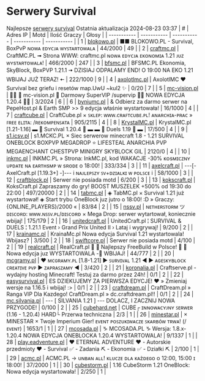 
# Serwery Survival
Najlepsze [serwery survival](https://mcserwery.pl/serwery/minecraft/tryb/Survival)
Ostatnia aktualizacja 2024-08-23 03:37
| # | Adres IP | Motd | Ilość Graczy | Głosy |
| ----------- | ----------- | ----------- | ----------- | ----------- |
| 1 | 	[blokowo.pl](https://mcserwery.pl/serwery/minecraft/98/) | ■■ BLOKOWO.PL - Survival, BoxPvP ɴᴏᴡᴀ ᴇᴅʏᴄᴊᴀ ᴡʏꜱᴛᴀʀᴛᴏᴡᴀʟᴀ | 44/2000 | 49 |
| 2 | 	[craftmc.pl](https://mcserwery.pl/serwery/minecraft/87/) | CraftMC.PL ➟ Strona WWW: craftmc.pl ɴᴏᴡᴀ ᴇᴅʏᴄᴊᴀ ᴇᴋᴏɴᴏᴍɪᴀ 1.21 ᴊᴜᴢ ᴡʏѕᴛᴀʀᴛᴏᴡᴀʟᴀ! | 466/2000 | 247 |
| 3 | 	[bfsmc.pl](https://mcserwery.pl/serwery/minecraft/2/) | BFSMC.PL  Ekonomia, SkyBlock, BoxPVP  1.21.1 🠆 DZISIAJ ODPALAMY END! O 19:00 NA EKO 1.21 WBIJAJ JUŻ TERAZ! 🠄 | 222/1000 | 9 |
| 4 | 	[axolotlmc.pl](https://mcserwery.pl/serwery/minecraft/251/) | AxolotlMC ❤ Survival bez griefu i resetów map.UwU ~kul2 ✨ | 0/20 | 7 |
| 5 | 	[mc-vision.pl](https://mcserwery.pl/serwery/minecraft/211/) |   mc-vision.pl  Darmowy SuperVIP /supervip  NOWA EDYCJA 1.20.4  | 3/2024 | 6 |
| 6 | 	[byniumc.pl](https://mcserwery.pl/serwery/minecraft/157/) | & Odbierz za darmo serwer na PepeHost.pl & Earth SMP >> 9 edycja właśnie wystartowała! | 16/1000 | 4 |
| 7 | 	[craftcube.pl](https://mcserwery.pl/serwery/minecraft/196/) | CraftCube.pl × ꜱᴋʟᴇᴘ: ᴡᴡᴡ.ᴄʀᴀꜰᴛᴄᴜʙᴇ.ᴘʟ!  ᴀɴᴀʀᴄʜɪᴀ-ᴘʀᴀᴄ » ꜰʀᴇᴇ ᴇʟɪᴛᴀ: /ʀᴇᴋᴏᴍᴘᴇɴꜱᴀᴛᴀ | 905/2115 | 4 |
| 8 | 	[KrystalMC.pl](https://mcserwery.pl/serwery/minecraft/202/) | KrystalMC.pl [1.21-1.16] ▬ ⛏ Survival 1.20.4 ⛏ ▬ ▬ ✩ Duels 1.19 ✩ ▬ | 17/500 | 4 |
| 9 | 	[s1.icsv.pl](https://mcserwery.pl/serwery/minecraft/286/) |  s1.MCKC.PL × Siec serwerow minecraft 1.8 - 1.21 SURVIVAL  ONEBLOCK  BOXPVP  MEGADROP  ⭐ LIFESTEAL  ANARCHIA  PVP  MEGAENCHANT  CHESTPVP  MINIGRY  SKYBLOCK  GIL | 2120/0 | 4 |
| 10 | 	[inkmc.pl](https://mcserwery.pl/serwery/minecraft/15/) | INKMC.PL » Strona: InkMC.pl, kod WAKACJE -30% ᴋᴏsᴍɪᴄᴢɴʏ ᴜᴘᴅᴀᴛᴇ ɴᴀ ᴇᴀʀᴛʜsᴍᴘ ᴡ sʀᴏᴅᴇ ᴏ 18:00! | 333/334 | 3 |
| 11 | 	[axelcraft.pl](https://mcserwery.pl/serwery/minecraft/223/) | ---[- AxelCraft.pl [1.19.3+] -]--- i ɴᴀᴊʟᴇᴘꜱᴢʏ ꜱᴠ+ᴅᴢɪᴀʟᴋɪ ᴡ ᴘᴏʟꜱᴄᴇ i | 58/1000 | 3 |
| 12 | 	[craftblock.pl](https://mcserwery.pl/serwery/minecraft/280/) | Serwer nie posiada motd | 6/200 | 3 |
| 13 | 	[kokscraft.pl](https://mcserwery.pl/serwery/minecraft/1/) | KoksCraft.pl  Zapraszamy do gry! BOOST MUSZELEK +500% od 19:30 do 22:00 | 497/20000 | 2 |
| 14 | 	[tabmc.pl](https://mcserwery.pl/serwery/minecraft/3/) | ◈ TabMC.pl × Survival 1.21 już wystartował!  ◈ Start trybu OneBlock juz jutro o 18:00! :D » Graczy: {ONLINE_PLAYERS}/2000 « | 83/84 | 2 |
| 15 | 	[nssv.pl](https://mcserwery.pl/serwery/minecraft/4/) | ɴᴇᴛʜᴇʀꜱᴛᴏʀᴍ ツ ᴅɪꜱᴄᴏʀᴅ: ᴡᴡᴡ.ɴꜱꜱᴠ.ᴘʟ/ᴅɪꜱᴄᴏʀᴅ × Mega Drop: serwer wytartował, koniecznie wbijaj! | 175/179 | 2 |
| 16 | 	[unitedcraft.pl](https://mcserwery.pl/serwery/minecraft/11/) | UnitedCraft.pl ¦ SURVIVAL & DUELS ¦ 1.21.1 Event › Grand Prix United II › Lataj i wygrywaj! | 9/200 | 2 |
| 17 | 	[krainamc.pl](https://mcserwery.pl/serwery/minecraft/39/) | KrainaMc.pl  Nowa edycja Survival 1.21 wystartowala! Wbijasz? | 3/500 | 2 |
| 18 | 	[swiftcore.pl](https://mcserwery.pl/serwery/minecraft/60/) | Serwer nie posiada motd | 4/100 | 2 |
| 19 | 	[realcraft.pl](https://mcserwery.pl/serwery/minecraft/63/) | RealCraft.pl   Najlepszy FreeBuild w Polsce!   Nowa edycja juz WYSTARTOWALA - WBIJAJ! | 44/777 | 2 |
| 20 | 	[mcgramy.pl](https://mcserwery.pl/serwery/minecraft/197/) | ❤ ᴍᴄɢʀᴀᴍʏ.ᴘʟ [1.8-1.21] ▶ ꜱᴜʀᴠɪᴠᴀʟ 1.21 ◀  ▶ ᴀɢᴇꜱᴋʏʙʟᴏᴄᴋ  ᴄʀᴇᴀᴛɪᴠᴇ  ᴘᴠᴘ ▶ ᴢᴀᴘʀᴀꜱᴢᴀᴍʏ ◀ | 3/420 | 2 |
| 21 | 	[koronalia.pl](https://mcserwery.pl/serwery/minecraft/654/) | Craftserve.pl - wydajny hosting Minecraft! Testuj za darmo przez 24h! | 0/1 | 2 |
| 22 | 	[easysurvival.pl](https://mcserwery.pl/serwery/minecraft/736/) | ES  DZIEKUJEMY ZA PIERWSZA EDYCJE! ❤ » Zmieniaj wersje na 1.16.5 i wbijaj! :> | 0/1 | 2 |
| 23 | 	[craftdream.pl](https://mcserwery.pl/serwery/minecraft/746/) | CraftDream.pl » Ranga VIP Dla Kazdego! CraftDream.pl » dc.craftdream.pl!! | 0/1 | 2 |
| 24 | 	[mc.silvania.pl](https://mcserwery.pl/serwery/minecraft/752/) | --- [ SILVANIA 1.21 ] --- DOLACZ, I ZACZNIJ NOWA PRZYGODE! | 0/100 | 2 |
| 25 | 	[cubehard.net](https://mcserwery.pl/serwery/minecraft/10/) | CUBE┌ ɪɴɴᴏᴡᴀᴄʏᴊɴʏ ꜱᴇʀᴡᴇʀ (1.16 - 1.20.4) HARD└ Przerwa techniczna | 2/3 | 1 |
| 26 | 	[minestar.pl](https://mcserwery.pl/serwery/minecraft/23/) | × MINESTAR × Twoje Imperium Gier! ᴇᴠᴇɴᴛ ᴘᴏꜱᴢᴜᴋɪᴡᴀᴄᴢᴇ ꜱᴋᴀʀʙóᴡ ᴛʀᴡᴀ! (/ᴇᴠᴇɴᴛ) | 1653/1 | 1 |
| 27 | 	[mcosada.pl](https://mcserwery.pl/serwery/minecraft/65/) | ♑ MCOSADA.PL ♑ Wersja: 1.8.x-1.20.4  NOWA EDYCJA ONEBLOCKA 1.20.4 WYSTARTOWALA! | 9/1337 | 1 |
| 28 | 	[play.eadventure.pl](https://mcserwery.pl/serwery/minecraft/77/) | ❤️ ETERNAL ADVENTURE ❤️ - Autorskie przedmioty ❤️ - Survival ✅ - Zadania ⛏ - Ekonomia ✅ - Działki ⛏  | 2/100 | 1 |
| 29 | 	[acmc.pl](https://mcserwery.pl/serwery/minecraft/220/) |  ACMC.PL → ᴜɴʙᴀɴ ᴀʟʟ!  ᴋʟᴜᴄᴢᴇ ᴅʟᴀ ᴋᴀżᴅᴇɢᴏ ᴏ 12:00, 15:00 ɪ 18:00! | 37/2000 | 1 |
| 30 | 	[cubestorm.pl](https://mcserwery.pl/serwery/minecraft/334/) | 1.16  CubeStorm  1.21 OneBlock: Nowa edycja wystartowała! | 2/250 | 1 |
